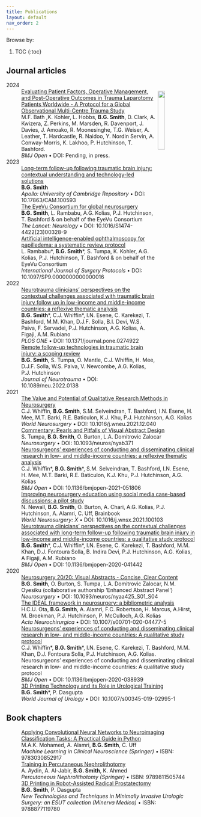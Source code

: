 ```yaml
---
title: Publications
layout: default
nav_order: 2
---
```


Browse by:
1. TOC
{:toc}

## Journal articles


<dl>
  <dt>
    2024
  </dt>
  
  <dd><img src="https://pbs.twimg.com/profile_images/1689016933591486464/GNLNpZDQ_400x400.jpg" style="width:20%; float:right; margin:0.5em;">
      <a href="" target="_blank">Evaluating Patient Factors, Operative Management, and Post-Operative Outcomes in Trauma Laparotomy Patients Worldwide - A Protocol for a Global Observational Multi-Centre Trauma Study</a>
    <br>
      M.F. Bath ,K. Kohler, L. Hobbs, <b>B.G. Smith</b>, D. Clark, A. Kwizera, Z. Perkins, M. Marsden, R. Davenport, J. Davies, J. Amoako, R. Moonesinghe, T.G. Weiser, A. Leather, T. Hardcastle, R. Naidoo, Y. Nordin Servin, A. Conway-Morris, K. Lakhoo, P. Hutchinson, T. Bashford.
    <br>
    <i>BMJ Open</i> • DOI: Pending, in press.
  </dd>

  <dt>
   2023
  </dt>

  <dd>
      <a href="https://doi.org/10.17863/CAM.100593" target="_blank">Long-term follow-up following traumatic brain injury: contextual understanding and technology-led solutions</a>
    <br>
      <b>B.G. Smith</b>
    <br>
    <i>Apollo: University of Cambridge Repository</i> • DOI: 10.17863/CAM.100593
  </dd>

  <dt> 
  </dt>
  <dd>
      <a href="https://doi.org/10.1016/S1474-4422(23)00328-9" target="_blank">The EyeVu Consortium for global neurosurgery</a>
    <br>
      <b>B.G. Smith</b>, L. Rambabu, A.G. Kolias, P.J. Hutchinson, T. Bashford & on behalf of the EyeVu Consortium
    <br>
    <i>The Lancet: Neurology</i> • DOI: 10.1016/S1474-4422(23)00328-9
  </dd>

<dt> 
</dt>
<dd>
<a href="https://doi.org/10.1097/SP9.0000000000000016" target="_blank">Artificial intelligence-enabled ophthalmoscopy for papilledema: a systematic review protocol</a>
<br>
L. Rambabu*, <b>B.G. Smith</b>*, S. Tumpa, K. Kohler, A.G. Kolias, P.J. Hutchinson, T. Bashford & on behalf of the EyeVu Consortium
<br>
<i>International Journal of Surgery Protocols</i> • DOI: 10.1097/SP9.0000000000000016
</dd>

<dt>
2022
</dt>
<dd>
<a href="https://doi.org/10.1371/journal.pone.0274922" target="_blank">Neurotrauma clinicians’ perspectives on the contextual challenges associated with traumatic brain injury follow up in low-income and middle-income countries: a reflexive thematic analysis</a>
<br>
<b>B.G. Smith</b>*, C.J. Whiffin*, I.N. Esene, C. Karekezi, T. Bashford, M.M. Khan, D.J.F. Solla, B.I. Devi, W.S. Paiva, F. Servadei, P.J. Hutchinson, A.G. Kolias, A. Figaji, A.M. Rubiano
<br>
<i>PLOS ONE</i> • DOI: 10.1371/journal.pone.0274922
</dd>

<dt>
</dt>
<dd>
<a href="https://doi.org/10.1089/neu.2022.0138" target="_blank">Remote follow-up technologies in traumatic brain injury: a scoping review</a>
<br>
<b>B.G. Smith</b>, S. Tumpa, O. Mantle, C.J. Whiffin, H. Mee, D.J.F. Solla, W.S. Paiva, V. Newcombe, A.G. Kolias, P.J. Hutchinson
<br>
<i>Journal of Neurotrauma</i> • DOI: 10.1089/neu.2022.0138
</dd>

<dt>
2021
</dt>
<dd>
<a href="https://doi.org/10.1016/j.wneu.2021.12.040" target="_blank">The Value and Potential of Qualitative Research Methods in Neurosurgery
</a>
<br>
C.J. Whiffin, <b>B.G. Smith</b>, S.M. Selveindran, T. Bashford, I.N. Esene, H. Mee, M.T. Barki, R.E. Baticulon, K.J. Khu, P.J. Hutchinson, A.G. Kolias
<br>
<i>World Neurosurgery</i> • DOI: 10.1016/j.wneu.2021.12.040
</dd>

<dt>
</dt>
<dd>
<a href="https://doi.org/10.1093/neuros/nyab371" target="_blank">Commentary: Pearls and Pitfalls of Visual Abstract Design</a>
<br>
S. Tumpa, <b>B.G. Smith</b>, O. Burton, L.A. Domitrovic Zalocar
<br>
<i>Neurosurgery</i> • DOI: 10.1093/neuros/nyab371

</dd>

<dt>
</dt>
<dd>
<a href="https://doi.org/10.1136/bmjopen-2021-051806" target="_blank">Neurosurgeons’ experiences of conducting and disseminating clinical research in low- and middle-income countries: a reflexive thematic analysis</a>
<br>
C.J. Whiffin*, <b>B.G. Smith</b>*, S.M. Selveindran, T. Bashford, I.N. Esene, H. Mee, M.T. Barki, R.E. Baticulon, K.J. Khu, P.J. Hutchinson, A.G. Kolias<br>
<i>BMJ Open</i> • DOI: 10.1136/bmjopen-2021-051806
</dd>

<dt>
</dt>
<dd>
<a href="https://doi.org/10.1016/j.wnsx.2021.100103" target="_blank">Improving neurosurgery education using social media case-based discussions: a pilot study
</a>
<br>
N. Newall, <b>B.G. Smith</b>, O. Burton, A. Chari, A.G. Kolias, P.J. Hutchinson, A. Alamri, C. Uff, Brainbook
<br>
<i>World Neurosurgery: X</i> • DOI: 10.1016/j.wnsx.2021.100103
</dd>

<dt>
</dt>
<dd>
<a href="https://doi.org/10.1136/bmjopen-2020-041442" target="_blank">Neurotrauma clinicians’ perspectives on the contextual challenges associated with long-term follow-up following traumatic brain injury in low-income and middle-income countries: a qualitative study protocol
</a>
<br>
<b>B.G. Smith</b>*, C.J. Whiffin*, I.N. Esene, C. Karekezi, T. Bashford, M.M. Khan, D.J. Fontoura Solla, B. Indira Devi, P.J. Hutchinson, A.G. Kolias, A Figaji, A.M. Rubiano
<br>
<i>BMJ Open</i> • DOI: 10.1136/bmjopen-2020-041442
</dd>

<dt>
2020
</dt>
<dd>
<a href="https://doi.org/10.1136/bmjopen-2020-041442" target="_blank">Neurosurgery 20/20: Visual Abstracts - Concise, Clear Content 
</a>
<br>
<b>B.G. Smith</b>, O. Burton, S. Tumpa, L.A. Domitrovic Zalocar, N.M. Oyesiku (collaborative authorship ‘Enhanced Abstract Panel’)
<br>
<i>Neurosurgery</i> • DOI: 10.1093/neuros/nyaa425_S01_S04
</dd>

<dt>
</dt>
<dd>
<a href="https://doi.org/10.1007/s00701-020-04477-5"
 target="_blank">The IDEAL framework in neurosurgery: a bibliometric analysis
</a>
<br>
H.C.U. Ota, <b>B.G. Smith</b>, A. Alamri, F.C. Robertson, H. Marcus, A.Hirst, M. Broekman, P.J. Hutchinson, P. McCulloch, A.G. Kolias
<br>
<i>Acta Neurochirurgica</i> • DOI: 10.1007/s00701-020-04477-5
</dd>

<dt>
</dt>
<dd>
<a href="https://doi.org/10.1136/bmjopen-2020-038939"
 target="_blank">Neurosurgeons’ experiences of conducting and disseminating clinical research in low- and middle-income countries: A qualitative study protocol
</a>
<br>
C.J. Whiffin*, <b>B.G. Smith</b>*, I.N. Esene, C. Karekezi, T. Bashford, M.M. Khan, D.J. Fontoura Solla, P.J. Hutchinson, A.G. Kolias. Neurosurgeons’ experiences of conducting and disseminating clinical research in low- and middle-income countries: A qualitative study protocol
<br>
<i>BMJ Open</i> • DOI: 10.1136/bmjopen-2020-038939
</dd>

<dt>
</dt>
<dd>
<a href="https://doi.org/10.1007/s00345-019-02995-1"
 target="_blank">3D Printing Technology and its Role in Urological Training
</a>
<br>
<b>B.G. Smith</b>*, P. Dasgupta
<br>
<i>World Journal of Urology</i> • DOI: 10.1007/s00345-019-02995-1
</dd>

</dl>


## Book chapters

<dl>

<dt>
</dt>
<dd>
<a href="https://doi.org/10.1007/978-3-030-85292-4_20" target="_blank">Applying Convolutional Neural Networks to Neuroimaging Classification Tasks: A Practical Guide in Python
</a>
<br>
M.A.K. Mohamed, A. Alamri, <b>B.G. Smith</b>, C. Uff
<br>
<i>Machine Learning in Clinical Neuroscience (Springer)
</i> • ISBN: 9783030852917
</dd>

<dt>
</dt>
<dd>
<a href="https://doi.org/10.1007/978-981-15-0575-1_21" target="_blank">Training in Percutaneous Nephrolithotomy
</a>
<br>
A. Aydin, A. Al-Jabir, <B>B.G. Smith</B>, K. Ahmed
<br>
<i>Percutaneous Nephrolithotomy (Springer)
</i> • ISBN: 9789811505744
</dd>

<dt>
</dt>
<dd>
<a href="https://www.minervamedica.it/en/books/medical-specialties/urology/scheda.php?cod=L10134" target="_blank">3D Printing in Robot-Assisted Radical Prostatectomy
</a>
<br>
<B>B.G. Smith</B>, P. Dasgupta
<br>
<i>New Technologies and Techniques in Minimally Invasive Urologic Surgery: an ESUT collection (Minerva Medica) </i> • ISBN: 9788877119780
</dd>

</dl>
